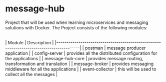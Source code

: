 # message-hub
Project that will be used when learning microservices and messaging solutions with Docker. The Project consists of the following modules:<br><br>


 | Module            | Description                                                         |
 |-----------------------------------------------------------------------------------------|
 | postman           | message producer application                                        |
 | config-server     | provides all the distributed configuration for the applications     |
 | message-hub-core  | provides message routing, transformation and translation            |
 | message-broker    | provides messaging middleware for all the applications              |
 | event-collector   | this will be used to collect all the messages                       |

